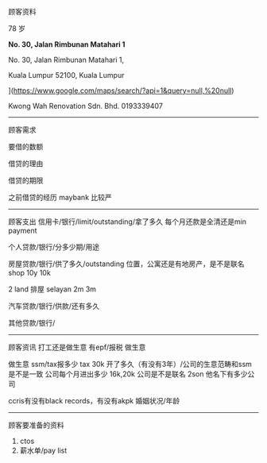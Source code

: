 顾客资料

78 岁

**No. 30, Jalan Rimbunan Matahari 1**

No. 30, Jalan Rimbunan Matahari 1,

Kuala Lumpur 52100, Kuala Lumpur



](https://www.google.com/maps/search/?api=1&query=null,%20null)

Kwong Wah Renovation Sdn. Bhd.
0193339407



-----------------
顾客需求


要借的数额

借贷的理由

借贷的期限

之前借贷的经历
maybank 比较严

--------------
顾客支出
信用卡/银行/limit/outstanding/拿了多久
每个月还款是全清还是min payment


个人贷款/银行/分多少期/用途

房屋贷款/银行/供了多久/outstanding
位置，公寓还是有地房产，是不是联名
shop
10y
 10k

2 land 排屋 selayan
2m
3m

汽车贷款/银行/供款/还有多久

其他贷款/银行/

-----------
顾客资讯
打工还是做生意
有epf/报税
做生意

做生意 ssm/tax报多少
tax 30k
开了多久（有没有3年）/公司的生意范畴和ssm是不是一致
公司每个月进出多少
16k,20k
公司是不是联名
2son
他名下有多少公司

ccris有没有black records，有没有akpk
婚姻状况/年龄

-------
顾客要准备的资料
1. ctos
2. 薪水单/pay list




